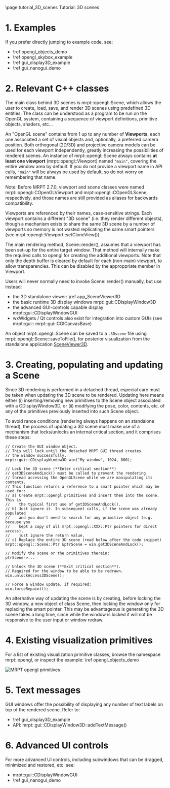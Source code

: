 \page tutorial_3D_scenes Tutorial: 3D scenes

# 1. Examples

If you prefer directly jumping to example code, see:

- \ref opengl_objects_demo
- \ref opengl_skybox_example
- \ref gui_display3D_example
- \ref gui_nanogui_demo

# 2. Relevant C++ classes

The main class behind 3D scenes is mrpt::opengl::Scene, which allows the user to create, load, save, and render 3D scenes using predefined 3D entities.
The class can be understood as a program to be run on the OpenGL system,
containing a sequence of viewport definitions, primitive objects, shaders, etc...

An "OpenGL scene" contains from 1 up to any number of **Viewports**, each one
associated a set of visual objects and, optionally, a preferred camera position.
Both orthogonal (2D/3D) and projective camera models can be used for each
viewport independently, greatly increasing the possibilities of rendered scenes.
An instance of mrpt::opengl::Scene always contains **at least one viewport** 
(mrpt::opengl::Viewport) named `"main"`, covering the entire window area by default.
If you do not provide a viewport name in API calls, `"main"` will be always be used by default,
so do not worry on remembering that name.

Note: Before  MRPT 2.7.0, viewport and scene classes were named mrpt::opengl::COpenGLViewport
and mrpt::opengl::COpenGLScene, respectively, and those names are still provided as aliases for backwards compatibility.

Viewports are referenced by their names, case-sensitive strings. Each viewport contains a different
"3D scene" (i.e. they render different objects), though a mechanism exists to share the same 3D scene by a number of viewports so memory is not wasted replicating the same smart pointers (see mrpt::opengl::Viewport::setCloneView()).

The main rendering method, Scene::render(), assumes that a viewport has been set-up for the entire target window. That method will internally make the required calls to opengl for creating the additional viewports. Note that only the depth buffer is cleared by default for each (non-main) viewport, to allow transparencies. This can be disabled by the approppriate member in Viewport.

Users will never normally need to invoke Scene::render() manually, but use instead:
- the 3D standalone viewer: \ref app_SceneViewer3D
- the basic runtime 3D display windows mrpt::gui::CDisplayWindow3D
- the advanced GUI-controls capable display  mrpt::gui::CDisplayWindowGUI
- wxWidgets / Qt controls also exist for integration into custom GUIs (see mrpt::gui:: mrpt::gui::CGlCanvasBase)

An object mrpt::opengl::Scene can be saved to a `.3Dscene` file using 
mrpt::opengl::Scene::saveToFile(), for posterior visualization from
the standalone application [SceneViewer3D](app_SceneViewer3D.html).

# 3. Creating, populating and updating a Scene

Since 3D rendering is performed in a detached thread, especial care must be taken when updating the 3D scene to be rendered. Updating here means either (i) inserting/removing new primitives to the Scene object associated with a CDisplayWindow3D, or (ii) modifying the pose, color, contents, etc. of any of the primitives previously inserted into such Scene object.

To avoid rance conditions (rendering always happens on an standalone thread),
the process of updating a 3D scene must make use of a mechanism that
locks/unlocks an internal critical section, and it comprises these steps:

    // Create the GUI window object.
    // This will lock until the detached MRPT GUI thread creates
    // the window successfully.
    mrpt::gui::CDisplayWindow3D win("My window", 1024, 800);

    // Lock the 3D scene (**Enter critical section**)
    // get3DSceneAndLock() must be called to prevent the rendering
    // thread accessing the OpenGLScene while we are manipulating its contents.
    // This function returns a reference to a smart pointer which may be used for:
    // a) Create mrpt::opengl primitives and insert them into the scene. This is
    //    the typical first use of get3DSceneAndLock().
    // b) Just ignore it. In subsequent calls, if the scene was already populated
    //    and you don't need to search for any primitive object (e.g. because you
    //    kept a copy of all mrpt::opengl::XXX::Ptr pointers for direct access),
    //    just ignore the return value.
    // c) Replace the entire 3D scene (read below after the code snippet)
    mrpt::opengl::Scene::Ptr &ptrScene = win.get3DSceneAndLock();

    // Modify the scene or the primitives therein:
    ptrScene->...

    // Unlock the 3D scene (**Exit critical section**).
    // Required for the window to be able to be redrawn.
    win.unlockAccess3DScene();

    // Force a window update, if required:
    win.forceRepaint();

An alternative way of updating the scene is by creating,
before locking the 3D window, a new object of class Scene, then locking
the window only for replacing the smart pointer. This may be advantageous
is generating the 3D scene takes a long time, since while the window is locked
it will not be responsive to the user input or window redraw.


# 4. Existing visualization primitives

For a list of existing visualization primitive classes, browse the namespace mrpt::opengl,
or inspect the example: \ref opengl_objects_demo

![MRPT opengl primitives](opengl_objects_demo_screenshot.png)

# 5. Text messages

GUI windows offer the possibility of displaying any number of text labels on
top of the rendered scene. Refer to:

- \ref gui_display3D_example
- API: mrpt::gui::CDisplayWindow3D::addTextMessage()

# 6. Advanced UI controls

For more advanced UI controls, including subwindows that can be dragged,
minimized and restored, etc. see:
- mrpt::gui::CDisplayWindowGUI
- \ref gui_nanogui_demo
